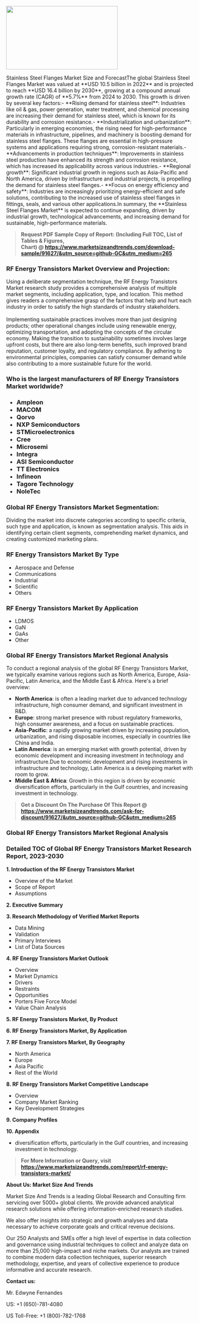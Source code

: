 <p><img class="alignnone size-medium wp-image-20088" src="https://ffe5etoiles.com/wp-content/uploads/2024/12/MST1-300x171.png" alt="" width="300" height="171" /></p>Stainless Steel Flanges Market Size and ForecastThe global Stainless Steel Flanges Market was valued at **USD 10.5 billion in 2022** and is projected to reach **USD 16.4 billion by 2030**, growing at a compound annual growth rate (CAGR) of **5.7%** from 2024 to 2030. This growth is driven by several key factors:- **Rising demand for stainless steel**: Industries like oil & gas, power generation, water treatment, and chemical processing are increasing their demand for stainless steel, which is known for its durability and corrosion resistance.- **Industrialization and urbanization**: Particularly in emerging economies, the rising need for high-performance materials in infrastructure, pipelines, and machinery is boosting demand for stainless steel flanges. These flanges are essential in high-pressure systems and applications requiring strong, corrosion-resistant materials.- **Advancements in production techniques**: Improvements in stainless steel production have enhanced its strength and corrosion resistance, which has increased its applicability across various industries.- **Regional growth**: Significant industrial growth in regions such as Asia-Pacific and North America, driven by infrastructure and industrial projects, is propelling the demand for stainless steel flanges.- **Focus on energy efficiency and safety**: Industries are increasingly prioritizing energy-efficient and safe solutions, contributing to the increased use of stainless steel flanges in fittings, seals, and various other applications.In summary, the **Stainless Steel Flanges Market** is expected to continue expanding, driven by industrial growth, technological advancements, and increasing demand for sustainable, high-performance materials.</p><blockquote id="" class=""><strong>Request PDF Sample Copy of Report: (Including Full TOC, List of Tables &amp; Figures, Chart)&nbsp;@&nbsp;<strong><a href="https://www.marketsizeandtrends.com/download-sample/91627/&utm_source=github-GC&utm_medium=265" target="_blank">https://www.marketsizeandtrends.com/download-sample/91627/&utm_source=github-GC&utm_medium=265</a></strong></strong></blockquote><h3 id="" class="">RF Energy Transistors Market&nbsp;Overview and Projection:</h3><p id="" class="">Using a deliberate segmentation technique, the RF Energy Transistors Market research study provides a comprehensive analysis of multiple market segments, including application, type, and location. This method gives readers a comprehensive grasp of the factors that help and hurt each industry in order to satisfy the high standards of industry stakeholders. <br /> <br />Implementing sustainable practices involves more than just designing products; other operational changes include using renewable energy, optimizing transportation, and adopting the concepts of the circular economy. Making the transition to sustainability sometimes involves large upfront costs, but there are also long-term benefits, such improved brand reputation, customer loyalty, and regulatory compliance. By adhering to environmental principles, companies can satisfy consumer demand while also contributing to a more sustainable future for the world.</p><h3 id="" class="">Who is the largest manufacturers of&nbsp;RF Energy Transistors Market worldwide?</h3><h3 class=""><p><ul><li>Ampleon </li><li> MACOM </li><li> Qorvo </li><li> NXP Semiconductors </li><li> STMicroelectronics </li><li> Cree </li><li> Microsemi </li><li> Integra </li><li> ASI Semiconductor </li><li> TT Electronics </li><li> Infineon </li><li> Tagore Technology </li><li> NoleTec</li></ul></p></h3><h3 id="" class="">Global&nbsp;RF Energy Transistors Market Segmentation:</h3><p id="" class="">Dividing the market into discrete categories according to specific criteria, such type and application, is known as segmentation analysis. This aids in identifying certain client segments, comprehending market dynamics, and creating customized marketing plans.</p><h3 id="" class="">RF Energy Transistors Market&nbsp;By Type</h3><p><p><ul><li>Aerospace and Defense </li><li> Communications </li><li> Industrial </li><li> Scientific </li><li> Others</p></li></ul></p></p><h3 id="" class="">RF Energy Transistors Market&nbsp;By Application</h3><p class=""><p><ul><li>LDMOS </li><li> GaN </li><li> GaAs </li><li> Other</li></ul></p></p><h3 id="" class="">Global RF Energy Transistors Market Regional Analysis</h3><p id="" class="">To conduct a regional analysis of the global RF Energy Transistors Market, we typically examine various regions such as North America, Europe, Asia-Pacific, Latin America, and the Middle East &amp; Africa. Here's a brief overview:</p><ul><li><strong>North America</strong>: is often a leading market due to advanced technology infrastructure, high consumer demand, and significant investment in R&amp;D.</li><li><strong>Europe</strong>: strong market presence with robust regulatory frameworks, high consumer awareness, and a focus on sustainable practices.</li><li><strong>Asia-Pacific</strong>: a rapidly growing market driven by increasing population, urbanization, and rising disposable incomes, especially in countries like China and India.</li><li><strong>Latin America</strong>: is an emerging market with growth potential, driven by economic development and increasing investment in technology and infrastructure.Due to economic development and rising investments in infrastructure and technology, Latin America is a developing market with room to grow.</li><li><strong>Middle East &amp; Africa</strong>: Growth in this region is driven by economic diversification efforts, particularly in the Gulf countries, and increasing investment in technology.</li></ul><blockquote id="" class=""><strong>Get a Discount On The Purchase Of This Report @ <strong><a href="https://www.marketsizeandtrends.com/ask-for-discount/91627/&utm_source=github-GC&utm_medium=265" target="_blank">https://www.marketsizeandtrends.com/ask-for-discount/91627/&utm_source=github-GC&utm_medium=265</a></strong></strong></blockquote><h3 id="" class="">Global RF Energy Transistors Market Regional Analysis</h3><h3 id="" class="">Detailed TOC of Global RF Energy Transistors Market Research Report, 2023-2030</h3><p id="" class=""><strong>1. Introduction of the RF Energy Transistors Market</strong></p><ul><li>Overview of the Market</li><li>Scope of Report</li><li>Assumptions</li></ul><p id="" class=""><strong>2. Executive Summary</strong></p><p id="" class=""><strong>3. Research Methodology of Verified Market Reports</strong></p><ul><li>Data Mining</li><li>Validation</li><li>Primary Interviews</li><li>List of Data Sources</li></ul><p id="" class=""><strong>4. RF Energy Transistors Market Outlook</strong></p><ul><li>Overview</li><li>Market Dynamics</li><li>Drivers</li><li>Restraints</li><li>Opportunities</li><li>Porters Five Force Model</li><li>Value Chain Analysis</li></ul><p id="" class=""><strong>5. RF Energy Transistors Market, By Product</strong></p><p id="" class=""><strong>6. RF Energy Transistors Market, By Application</strong></p><p id="" class=""><strong>7. RF Energy Transistors Market, By Geography</strong></p><ul><li>North America</li><li>Europe</li><li>Asia Pacific</li><li>Rest of the World</li></ul><p id="" class=""><strong>8. RF Energy Transistors Market Competitive Landscape</strong></p><ul><li>Overview</li><li>Company Market Ranking</li><li>Key Development Strategies</li></ul><p id="" class=""><strong>9. Company Profiles</strong></p><p id="" class=""><strong>10. Appendix</strong></p><ul><li>diversification efforts, particularly in the Gulf countries, and increasing investment in technology.</li></ul><blockquote id="" class=""><strong>For More Information or Query, visit <strong><strong><a href="https://www.marketsizeandtrends.com/report/rf-energy-transistors-market/" target="_blank">https://www.marketsizeandtrends.com/report/rf-energy-transistors-market/</a></strong></strong></strong></blockquote><p id="" class=""><strong>About Us: Market Size And Trends</strong></p><p id="" class="">Market Size And Trends is a leading Global Research and Consulting firm servicing over 5000+ global clients. We provide advanced analytical research solutions while offering information-enriched research studies.</p><p id="" class="">We also offer insights into strategic and growth analyses and data necessary to achieve corporate goals and critical revenue decisions.</p><p id="" class="">Our 250 Analysts and SMEs offer a high level of expertise in data collection and governance using industrial techniques to collect and analyze data on more than 25,000 high-impact and niche markets. Our analysts are trained to combine modern data collection techniques, superior research methodology, expertise, and years of collective experience to produce informative and accurate research.</p><p id="" class=""><strong>Contact us:</strong></p><p id="" class="">Mr. Edwyne Fernandes</p><p id="" class="">US: +1 (650)-781-4080</p><p id="" class="">US Toll-Free: +1 (800)-782-1768</p>
